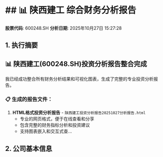 # ## 📊 陕西建工 综合财务分析报告

**股票代码**: 600248.SH
**分析日期**: 2025年10月27日 15:27:28

## 1. 执行摘要
## 📊 陕西建工(600248.SH)投资分析报告整合完成

我已经成功整合所有财务分析结果和可视化图表，生成了完整的专业投资分析报告。

### 📋 生成的报告文件：

1. **HTML格式投资分析报告** - `陕西建工投资分析报告20251027分析报告.html`
   - 专业的网页格式，便于在线查看和分享
   - 包含完整的财务指标分析和投资建议
   - 支持图表嵌入和交互式查...

## 2. 公司基本信息


